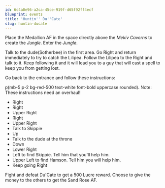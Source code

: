 ```yaml
---
id: 6c4a0e96-a2ca-45ce-919f-d65f92ff4ecf
blueprint: events
title: 'Huntin'' Du''Cate'
slug: huntin-ducate
---
```

Place the Medallion AF in the space directly above the *Mekiv Caverns* to create the *Jungle*. Enter the *Jungle*.

Talk to the dude(Sotherbee) in the first area. Go Right and return immediately to try to catch the Lilipea. Follow the Lilipea to the Right and talk to it. Keep following it and it will lead you to a guy that will cast a spell to keep you from getting lost.

Go back to the entrance and follow these instructions:

p(mb-5 p-2 bg-red-500 text-white font-bold uppercase rounded). Note: These instructions need an overhaul!

* Right
* Right
* Upper Right
* Right
* Upper Right
* Talk to Skippie
* Up
* Talk to the dude at the throne
* Down
* Lower Right
* Left to find Skippie. Tell him that you'll help him.
* Upper Left to find Hamson. Tell him you will help him.
* Keep going Right

Fight and defeat Du'Cate to get a 500 Lucre reward. Choose to give the money to the others to get the Sand Rose AF.